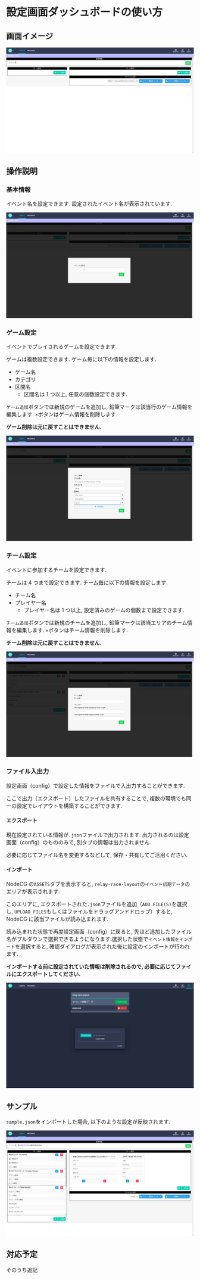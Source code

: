 # 設定画面ダッシュボードの使い方

## 画面イメージ

![config_view_image](./img/01_1_config_dashboard.png)

## 操作説明

### 基本情報

イベント名を設定できます.
設定されたイベント名が表示されています.

![config_event_info_image](./img/01_2_config_dashboard.png)

### ゲーム設定

イベントでプレイされるゲームを設定できます.

ゲームは複数設定できます.
ゲーム毎に以下の情報を設定します.

- ゲーム名
- カテゴリ
- 区間名
  - 区間名は 1 つ以上, 任意の個数設定できます.

`ゲーム追加`ボタンでは新規のゲームを追加し, 鉛筆マークは該当行のゲーム情報を編集します. `×`ボタンはゲーム情報を削除します.

**ゲーム削除は元に戻すことはできません.**

![config_game_info_image](img/01_3_config_dashboard.png)

### チーム設定

イベントに参加するチームを設定できます.

チームは 4 つまで設定できます.
チーム毎に以下の情報を設定します.

- チーム名
- プレイヤー名
  - プレイヤー名は 1 つ以上, 設定済みのゲームの個数まで設定できます.

`チーム追加`ボタンでは新規のチームを追加し, 鉛筆マークは該当エリアのチーム情報を編集します. `×`ボタンはチーム情報を削除します.

**チーム削除は元に戻すことはできません.**

![config_team_info_image](img/01_4_config_dashboard.png)

### ファイル入出力

設定画面（config）で設定した情報をファイルで入出力することができます.

ここで出力（エクスポート）したファイルを共有することで, 複数の環境でも同一の設定でレイアウトを構築することができます.

#### エクスポート

現在設定されている情報が`.json`ファイルで出力されます. 出力されるのは設定画面（config）のもののみで, 別タブの情報は出力されません.

必要に応じてファイル名を変更するなどして, 保存・共有してご活用ください.

#### インポート

NodeCG の`ASSETS`タブを表示すると, `relay-race-layout`の`イベント初期データ`のエリアが表示されます.

このエリアに, エクスポートされた`.json`ファイルを追加（`ADD FILE(S)`を選択し, `UPLOAD FILES`もしくはファイルをドラッグアンドドロップ）すると, NodeCG に該当ファイルが読み込まれます.

読み込まれた状態で再度設定画面（config）に戻ると, 先ほど追加したファイル名がプルダウンで選択できるようになります.選択した状態で`イベント情報をインポート`を選択すると, 確認ダイアログが表示された後に設定のインポートが行われます.

**インポートする前に設定されていた情報は削除されるので, 必要に応じてファイルにエクスポートしてください.**

![config_file_import_image](img/01_5_config_dashboard.png)

## サンプル

`sample.json`をインポートした場合, 以下のような設定が反映されます.

![config_sample_image](img/01_6_config_dashboard.png)

## 対応予定

そのうち追記
